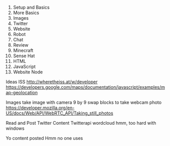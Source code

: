 

1. Setup and Basics
2. More Basics
3. Images
4. Twitter
5. Website
6. Robot
7. Chat
8. Review
9. Minecraft
10. Sense Hat
11. HTML
12. JavaScript
13. Website Node


Ideas 
ISS
http://wheretheiss.at/w/developer
https://developers.google.com/maps/documentation/javascript/examples/map-geolocation

Images
take image with camera
9 by 9
swap blocks
to take webcam photo
https://developer.mozilla.org/en-US/docs/Web/API/WebRTC_API/Taking_still_photos

Read and Post Twitter Content
Twitterapi
wordcloud hmm, too hard with windows

Yo content posted
Hmm no one uses

